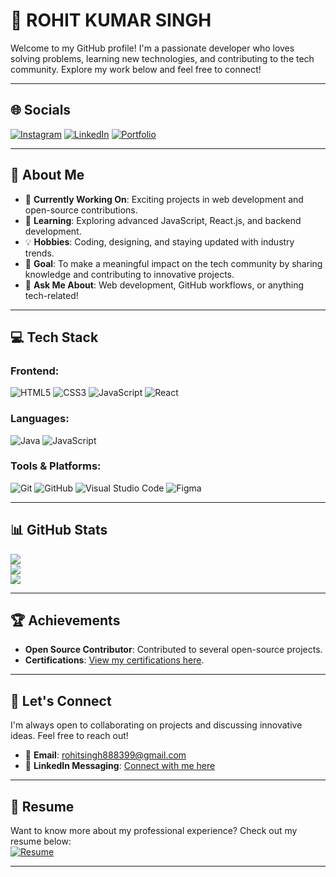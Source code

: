 # 🌟 **ROHIT KUMAR SINGH** 

Welcome to my GitHub profile! I'm a passionate developer who loves solving problems, learning new technologies, and contributing to the tech community. Explore my work below and feel free to connect!

---

## 🌐 **Socials**
[![Instagram](https://img.shields.io/badge/Instagram-%23E4405F.svg?logo=Instagram&logoColor=white)](https://www.instagram.com/realrohitsingh18/) 
[![LinkedIn](https://img.shields.io/badge/LinkedIn-%230077B5.svg?logo=linkedin&logoColor=white)](https://www.linkedin.com/in/rohit-singh-b10374189/) 
[![Portfolio](https://img.shields.io/badge/Portfolio-%23171717.svg?logo=github&logoColor=white)](https://github.com/realrohitsingh/realrohitsingh)

---

## 💫 **About Me**
- 🔭 **Currently Working On**: Exciting projects in web development and open-source contributions.
- 🌱 **Learning**: Exploring advanced JavaScript, React.js, and backend development.
- 💡 **Hobbies**: Coding, designing, and staying updated with industry trends. 
- 🎯 **Goal**: To make a meaningful impact on the tech community by sharing knowledge and contributing to innovative projects.
- 💬 **Ask Me About**: Web development, GitHub workflows, or anything tech-related!

---

## 💻 **Tech Stack**
### Frontend:
![HTML5](https://img.shields.io/badge/HTML5-%23E34F26.svg?logo=html5&logoColor=white)
![CSS3](https://img.shields.io/badge/CSS3-%231572B6.svg?logo=css3&logoColor=white)
![JavaScript](https://img.shields.io/badge/JavaScript-%23F7DF1E.svg?logo=javascript&logoColor=black)
![React](https://img.shields.io/badge/React-%2320232A.svg?logo=react&logoColor=%2361DAFB)

### Languages:
![Java](https://img.shields.io/badge/Java-%23ED8B00.svg?logo=java&logoColor=white)
![JavaScript](https://img.shields.io/badge/JavaScript-%23F7DF1E.svg?logo=javascript&logoColor=black)

### Tools & Platforms:
![Git](https://img.shields.io/badge/Git-%23F05033.svg?logo=git&logoColor=white)
![GitHub](https://img.shields.io/badge/GitHub-%23181717.svg?logo=github&logoColor=white)
![Visual Studio Code](https://img.shields.io/badge/VS%20Code-%23007ACC.svg?logo=visual-studio-code&logoColor=white)
![Figma](https://img.shields.io/badge/Figma-%23F24E1E.svg?logo=figma&logoColor=white)

---

## 📊 **GitHub Stats**
![](https://github-readme-stats.vercel.app/api?username=realrohitsingh&theme=dark&hide_border=false&include_all_commits=false&count_private=false)
<br/>
![](https://nirzak-streak-stats.vercel.app/?user=realrohitsingh&theme=dark&hide_border=false)
<br/>
![](https://github-readme-stats.vercel.app/api/top-langs/?username=realrohitsingh&theme=dark&hide_border=false&include_all_commits=false&count_private=false&layout=compact)

---

## 🏆 **Achievements**
- **Open Source Contributor**: Contributed to several open-source projects.
- **Certifications**: [View my certifications here](#).

---

## 🤝 **Let's Connect**
I'm always open to collaborating on projects and discussing innovative ideas. Feel free to reach out!

- 📧 **Email**: rohitsingh888399@gmail.com
- 💬 **LinkedIn Messaging**: [Connect with me here](https://www.linkedin.com/in/rohit-singh-b10374189/)

---

## 📄 **Resume**
Want to know more about my professional experience? Check out my resume below:  
[![Resume](https://img.shields.io/badge/Resume-Click%20Here-%23171717.svg?logo=google-drive&logoColor=white)](https://drive.google.com/file/d/12WEsW4z1_1nfEOqFPPrjsAwlHxWfo90z/view?usp=sharing)

---
